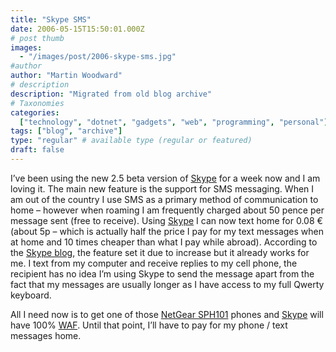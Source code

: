 ```yaml
---
title: "Skype SMS"
date: 2006-05-15T15:50:01.000Z
# post thumb
images:
  - "/images/post/2006-skype-sms.jpg"
#author
author: "Martin Woodward"
# description
description: "Migrated from old blog archive"
# Taxonomies
categories:
  ["technology", "dotnet", "gadgets", "web", "programming", "personal"]
tags: ["blog", "archive"]
type: "regular" # available type (regular or featured)
draft: false
---
```


[](http://www.anrdoezrs.net/7n65tenkem139464931326463B8)I’ve been using the new 2.5 beta version of [Skype](http://www.jdoqocy.com/fs105r09608OQWRTRWQOQPTRRVTQ) for a week now and I am loving it. The main new feature is the support for SMS messaging. When I am out of the country I use SMS as a primary method of communication to home – however when roaming I am frequently charged about 50 pence per message sent (free to receive). Using [Skype](http://www.jdoqocy.com/fs105r09608OQWRTRWQOQPTRRVTQ) I can now text home for 0.08 € (about 5p – which is actually half the price I pay for my text messages when at home and 10 times cheaper than what I pay while abroad). According to the [Skype blog](http://share.skype.com/sites/en/2006/05/skype_sms_whats_up_with_beta.html), the feature set it due to increase but it already works for me. I text from my computer and receive replies to my cell phone, the recipient has no idea I’m using Skype to send the message apart from the fact that my messages are usually longer as I have access to my full Qwerty keyboard.

All I need now is to get one of those [NetGear SPH101](http://www.woodwardweb.com/technology/000166.html) phones and [Skype](http://www.jdoqocy.com/fs105r09608OQWRTRWQOQPTRRVTQ) will have 100% [WAF](http://en.wikipedia.org/wiki/WAF). Until that point, I’ll have to pay for my phone / text messages home.
